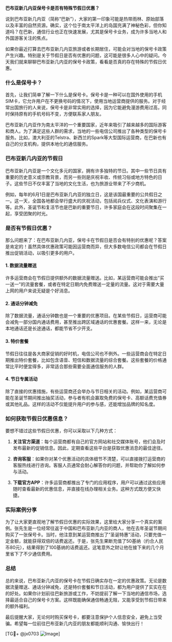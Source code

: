 **巴布亚新几内亚保号卡是否有特殊节假日优惠？**

说到巴布亚新几内亚（简称“巴新”），大家的第一印象可能是热带雨林、原始部落以及丰富的自然资源。确实，这个位于南太平洋上的岛国充满了神秘色彩，但你知道吗？在巴新，通信行业也正在快速发展，尤其是保号卡业务，成为许多当地人和外国游客关注的焦点。

如果你最近打算去巴布亚新几内亚旅游或者长期居住，可能会对当地的保号卡政策产生兴趣。特别是关于节假日是否有优惠的问题，这可能是很多人心中的疑问。今天我们就来聊聊巴布亚新几内亚的保号卡政策，看看是否真的存在特殊的节假日优惠。

### 什么是保号卡？

首先，让我们简单了解一下什么是保号卡。保号卡是一种可以在国外使用的手机SIM卡，它允许用户在不更换号码的情况下，使用当地运营商提供的服务。对于经常出国旅行的人来说，保号卡是非常实用的选择，因为它能避免漫游费用过高，同时保持原有的手机号码不变，方便联系家人朋友。

巴布亚新几内亚作为南太平洋的一个重要国家，近年来吸引了越来越多的国际游客和商人。为了满足这些人群的需求，当地的一些电信公司推出了各种类型的保号卡服务。比如，澳大利亚的Telstra、新西兰的Spark等大型国际运营商，在巴新也有自己的分支机构，提供本地化的通信服务。

### 巴布亚新几内亚的节假日

巴布亚新几内亚是一个文化多元的国家，拥有许多独特的节日。其中一些节日具有重要的历史意义或宗教背景，而另一些则是庆祝丰收、传统习俗或地方特色的日子。这些节日不仅丰富了当地的文化生活，也为旅游业带来了不少商机。

例如，每年的6月1日是巴布亚新几内亚的独立日，这是该国最重要的公共假日之一。这一天，全国各地都会举行盛大的庆祝活动，包括阅兵仪式、文化表演和游行等。此外，圣诞节和复活节也是巴新的重要节日，许多家庭会在这段时间聚集在一起，享受团聚的时光。

### 是否有节假日优惠？

那么问题来了：在巴布亚新几内亚，保号卡在节假日是否会有特别的优惠呢？答案是肯定的！虽然具体优惠政策可能因运营商而异，但大多数电信公司都会在节假日推出促销活动，以吸引更多的用户。

#### 1. 数据流量赠送
许多运营商会在节假日提供额外的数据流量赠送。比如，某运营商可能会推出“买一送一”的流量套餐，或者在特定日期内免费赠送一定量的流量。这对于需要大量上网的用户来说无疑是个好消息。

#### 2. 通话分钟减免
除了数据流量，通话分钟数也是一个重要的优惠项目。在某些节假日，运营商可能会减免一部分国内通话费用，甚至推出跨区域通话的优惠套餐。这样一来，无论是本地通话还是长途通话，都能节省不少开支。

#### 3. 特价套餐
节假日往往是各大商家促销的好时机，电信公司也不例外。一些运营商会在特定日期推出特价套餐，比如包含语音、短信和数据流量的综合套餐。这些套餐的价格通常比平时便宜得多，非常适合那些需要全面通信服务的人群。

#### 4. 节日专属活动
除了直接的优惠措施，有些运营商还会举办与节日相关的活动。例如，某运营商可能在圣诞节期间推出抽奖活动，参与者有机会赢取免费的保号卡、高额话费充值券或其他礼品。这样的活动不仅能提升用户的参与感，还能增加品牌的知名度。

### 如何获取节假日优惠信息？

要想不错过这些节假日优惠，你可以采取以下几种方式：

1. **关注官方渠道**：每个运营商都有自己的官方网站和社交媒体账号，他们会及时发布最新的促销信息。因此，定期查看这些平台是获取优惠消息的最佳途径。
   
2. **咨询客服**：如果你对某个优惠活动的具体细节不清楚，可以直接拨打运营商的客服热线进行咨询。客服人员通常会耐心解答你的问题，并帮助你了解如何参与活动。

3. **下载官方APP**：许多运营商都推出了专门的应用程序，用户可以通过这些应用随时查看最新的优惠信息，并直接在线办理相关业务。这种方式既方便又快捷。

### 实际案例分享

为了让大家更直观地了解节假日优惠的实际效果，这里给大家分享一个真实的案例。张先生是一位经常往返于中国和巴布亚新几内亚的商人，他在去年圣诞节期间购买了一张保号卡。当时，他注意到某运营商推出了“圣诞特惠”活动，只要充值一定金额，就能获得双倍的话费返还。于是，张先生果断充值了50基纳（约合人民币80元），结果得到了100基纳的话费返还。这笔意外之财让他在接下来的几个月里省下了不少通信费用。

### 总结

总的来说，巴布亚新几内亚的保号卡在节假日确实存在一定的优惠政策。无论是数据流量赠送、通话分钟减免，还是特价套餐和节日活动，都为用户提供了实实在在的好处。如果你计划前往巴新旅游或工作，不妨提前了解一下当地的通信市场，选择最适合自己的保号卡方案。这样既能确保通信畅通无阻，又能享受到节假日带来的额外福利。

最后提醒大家，无论何时购买保号卡，都要注意保护个人信息安全，避免上当受骗。希望每一位前往巴布亚新几内亚的朋友都能顺利沟通、愉快出行！

[TG💪+ @jx0703 ![Image](https://github.com/user-attachments/assets/dbca1d08-cadb-493c-b0ec-ad6f7a83f270)]